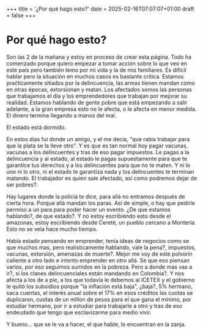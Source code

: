 +++
title = '¿Por qué hago esto?'
date = 2025-02-16T07:07:07+01:00
draft = false
+++

# Por qué hago esto?

Son las 2 de la mañana y estoy en proceso de crear esta página. Todo ha comenzado porque quiero empezar a tomar acción sobre lo que veo en este país pero también temo por mi vida y la de mis familiares. Es difícil hablar pero la situación en muchos casos es bastante crítica. Estamos praćticamente sitiados por la delincuencia, las armas tienen mandan como en otras épocas, extorsionan y matan. Los afectados somos las personas que trabajamos el día y los emprendedores que trabajan por mejorar su realidad. Estamos hablando de gente pobre que está empezando a salir adelante, a la gran empresa esto no le afecta, o le afecta en menor medida. El dinero termina llegando a manos del mal.

El estado está dormido.

En estos días fui donde un amigo, y el me decía, "que rabia trabajar para que la plata se la lleve otro". Y es que es tan normal hoy pagar vacunas, vacunas a los delincuentes y tras de eso pagar impuestos. Le pagas a la delincuencia y al estado, al estado le pagas supuestamente para que te garantice tus derechos y a los delincuentes para que no te maten. Y ni lo uno ni lo otro, ni el estado te garantiza nada y los delincuentes te terminan matando. El trabajador es quien sale afectado, así como podremos dejar de ser pobres?.

Hay lugares donde la policía te dice, para allá no entramos después de cierta hora. Porque allá mandan los paras. Así de simple, o hay que pedirle permiso a un para para poder hacer un evento. ¿De que estamos hablando?, de que estado?. Y no estoy escribiendo esto desde el amazonas, estoy escribiendo desde Cereté, un pueblo cercano a Montería. Esto no se veía hace mucho tiempo.

Había estado pensando en emprender, tenía ideas de negocios como se que muchos mas, pero realisticamente hablando, vale la pena?, impuestos, vacunas, extorsión, amenazas de muerte?. Mejor me voy de este polvorín caliente a otro lado e intento emprender en otro allá. Se que eso piensan varios, por eso seguimos sumidos en la pobreza. Pero a donde mas vas a ir?, si los clanes delincuenciales están mandando en Colombia?. Y nos afecta a los de a pie, a los que todavía le debemos al ICETEX y el gobierno le quitó los subsidios porque "la inflación está baja", ¿baja?, 5% hermano, saca cuentas, el interés anual sobre el 17% en esos créditos las cuotas se duplicaron, cuotas de un millon de pesos para el que gana el mínimo, por estudiar hermano, por ir a estudiar para trabajarle a otro y tras de eso endeudado que tengo que esclavizarme para medio vivir.

Y bueno... que se le va a hacer, el que hable, lo encuentran en la zanja.
